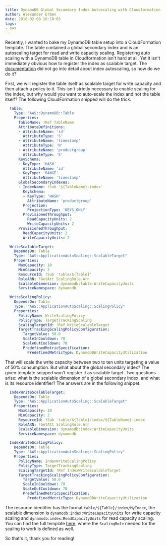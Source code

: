 ```yaml
---
title: DynamoDB Global Secondary Index Autoscaling with Cloudformation
author: Alexander Erben
date: 2018-02-08 18:18:03
tags: 
- aws
---
```


Recently, I wanted to bake my DynamoDB table setup into a CloudFormation template. The table contained a global secondary index and
is an autoscaling target for read and write capacity scaling. Registering auto scaling with a DynamoDB table in Cloudformation isn't hard at all.
Yet it isn't immediately obvious how to register the index as scalable target. The [documentation](https://docs.aws.amazon.com/AWSCloudFormation/latest/UserGuide/aws-resource-dynamodb-table.html) did not go into detail about index autoscaling, so how do we do it?

First, we will register the table itself as scalable target for write capacity and then attach a policy to it. This isn't strictly necessary
to enable scaling for the index, but why would you want to auto-scale the index and not the table itself?
The following CloudFormation snipped will do the trick:

```yaml
  Table:
    Type: 'AWS::DynamoDB::Table'
    Properties:
      TableName: !Ref TableName
      AttributeDefinitions:
      - AttributeName: 'id'
        AttributeType: 'S'
      - AttributeName: 'timestamp'
        AttributeType: 'N'
      - AttributeName: 'productgroup'
        AttributeType: 'S'
      KeySchema:
      - KeyType: 'HASH'
        AttributeName: 'id'
      - KeyType: 'RANGE'
        AttributeName: 'timestamp'
      GlobalSecondaryIndexes:
      - IndexName: !Sub '${TableName}-index'
        KeySchema:
        - KeyType: 'HASH'
          AttributeName: 'productgroup'
        Projection:
          ProjectionType: 'KEYS_ONLY'
        ProvisionedThroughput:
          ReadCapacityUnits: 2
          WriteCapacityUnits: 2
      ProvisionedThroughput:
        ReadCapacityUnits: 2
        WriteCapacityUnits: 2

  WriteScalableTarget:
    DependsOn: Table
    Type: "AWS::ApplicationAutoScaling::ScalableTarget"
    Properties:
      MaxCapacity: 10
      MinCapacity: 2
      ResourceId: !Sub 'table/${Table}'
      RoleARN: !GetAtt ScalingRole.Arn
      ScalableDimension: dynamodb:table:WriteCapacityUnits
      ServiceNamespace: dynamodb

  WriteScalingPolicy:
    DependsOn: Table
    Type: "AWS::ApplicationAutoScaling::ScalingPolicy"
    Properties:
      PolicyName: WriteScalingPolicy
      PolicyType: TargetTrackingScaling
      ScalingTargetId: !Ref WriteScalableTarget
      TargetTrackingScalingPolicyConfiguration:
        TargetValue: 50.0
        ScaleInCooldown: 70
        ScaleOutCooldown: 70
        PredefinedMetricSpecification:
          PredefinedMetricType: DynamoDBWriteCapacityUtilization
```

That will scale the write capacity between two to ten units targeting a value of 50% consumption. 
But what about the global secondary index? The given template snipped won't register it as scalable target.
Two questions arise: what is the scalable dimension of a global secondary index, and what is its resource identifier?
The answers are in the following snippet:

```yaml
  IndexWriteScalableTarget:
    DependsOn: Table
    Type: "AWS::ApplicationAutoScaling::ScalableTarget"
    Properties:
      MaxCapacity: 10
      MinCapacity: 2
      ResourceId: !Sub 'table/${Table}/index/${TableName}-index'
      RoleARN: !GetAtt ScalingRole.Arn
      ScalableDimension: dynamodb:index:WriteCapacityUnits
      ServiceNamespace: dynamodb

  IndexWriteScalingPolicy:
    DependsOn: Table
    Type: "AWS::ApplicationAutoScaling::ScalingPolicy"
    Properties:
      PolicyName: IndexWriteScalingPolicy
      PolicyType: TargetTrackingScaling
      ScalingTargetId: !Ref IndexWriteScalableTarget
      TargetTrackingScalingPolicyConfiguration:
        TargetValue: 50.0
        ScaleInCooldown: 70
        ScaleOutCooldown: 70
        PredefinedMetricSpecification:
          PredefinedMetricType: DynamoDBWriteCapacityUtilization
```

The resource identifier has the format `table/${Table}/index/MyIndex`, the scalable dimension is `dynamodb:index:WriteCapacityUnits`
for write capacity scaling and `dynamodb:index:ReadCapacityUnits` for read capacity scaling.
You can find the full template [here](https://github.com/aerben/aerben.github.io-samples/blob/master/cloudformation-samples/dynamodb-index-autoscaling.yaml), where the `ScalingRole` needed for the scaling to work is defined as well.

So that's it, thank you for reading!